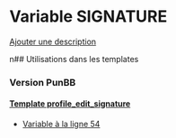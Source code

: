 # Variable SIGNATURE
[Ajouter une description](https://fa-tvars.appspot.com/SIGNATURE)

n## Utilisations dans les templates

### Version PunBB

#### [Template profile_edit_signature](punbb/profile_edit_signature.md)
* [Variable à la ligne 54](../punbb/profile_edit_signature.tpl#L54)